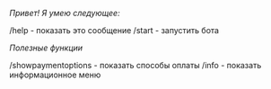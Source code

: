 *Привет! Я умею следующее:*

/help - показать это сообщение
/start - запустить бота

*Полезные функции*

/showpaymentoptions - показать способы оплаты
/info - показать информационное меню
